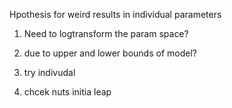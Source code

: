 Hpothesis for weird results in individual parameters
1) Need to logtransform the param space?
2) due to upper and lower bounds of model?

1) try indivudal
2) chcek nuts initia leap

